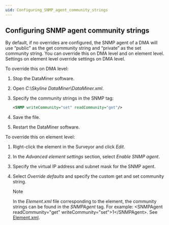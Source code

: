 ```yaml
---
uid: Configuring_SNMP_agent_community_strings
---
```


## Configuring SNMP agent community strings

By default, if no overrides are configured, the SNMP agent of a DMA will use “public” as the get community string and “private” as the set community string. You can override this on DMA level and on element level. Settings on element level override settings on DMA level.

To override this on DMA level:

1. Stop the DataMiner software.

2. Open *C:\\Skyline DataMiner\\DataMiner.xml*.

3. Specify the community strings in the SNMP tag:

    ```xml
    <SNMP writeCommunity="set" readCommunity="get"/>
    ```

4. Save the file.

5. Restart the DataMiner software.

To override this on element level:

1. Right-click the element in the Surveyor and click *Edit*.

2. In the *Advanced element settings* section, select *Enable SNMP agent*.

3. Specify the virtual IP address and subnet mask for the SNMP agent.

4. Select *Override defaults* and specify the custom get and set community string.

    > [!NOTE]
    > In the *Element.xml* file corresponding to the element, the community strings can be found in the *SNMPAgent* tag. For example: \<SNMPAgent readCommunity="get" writeCommunity="set">1\</SNMPAgent>. See [Element.xml](../../part_7/SkylineDataminerFolder/Elements1.md#elementxml).
    >
